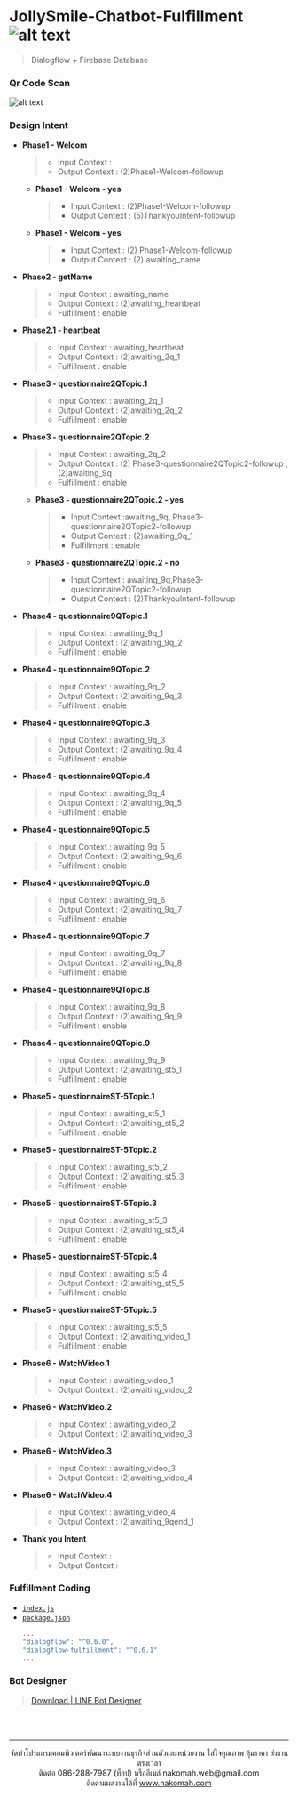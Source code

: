 # JollySmile-Chatbot-Fulfillment ![alt text](https://firebasestorage.googleapis.com/v0/b/doctorstrainagent-uivoaw.appspot.com/o/chatbot-jollysmiles%2Fchatbot-icon-github.png?alt=media&token=57a0cfc5-f61a-4d89-9d1a-f3113e431a09)
> Dialogflow + Firebase Database
### Qr Code Scan
![alt text](https://firebasestorage.googleapis.com/v0/b/doctorstrainagent-uivoaw.appspot.com/o/chatbot-jollysmiles%2FbotQrcode.png?alt=media&token=295dd722-e2b1-44e1-824e-4dddb4183562)

### Design Intent
- **Phase1 - Welcom**
	> - Input Context : 
	> - Output Context  : (2)Phase1-Welcom-followup
    - **Phase1 - Welcom - yes**
        > - Input Context : (2)Phase1-Welcom-followup
        > - Output Context : (5)ThankyouIntent-followup 
    - **Phase1 - Welcom - yes**
        > - Input Context : (2) Phase1-Welcom-followup
        > - Output Context : (2) awaiting_name
- **Phase2 - getName**
	> - Input Context : awaiting_name
	> - Output Context : (2)awaiting_heartbeat
	> - Fulfillment : enable
- **Phase2.1 - heartbeat**
	> - Input Context : awaiting_heartbeat
	> - Output Context : (2)awaiting_2q_1
	> - Fulfillment : enable
- **Phase3 - questionnaire2QTopic.1**
	> - Input Context : awaiting_2q_1
	> - Output Context : (2)awaiting_2q_2
	> - Fulfillment : enable
- **Phase3 - questionnaire2QTopic.2**
	> - Input Context : awaiting_2q_2
	> - Output Context : (2) Phase3-questionnaire2QTopic2-followup , (2)awaiting_9q
    > - Fulfillment : enable
	- **Phase3 - questionnaire2QTopic.2 - yes**
		> - Input Context :awaiting_9q, Phase3-questionnaire2QTopic2-followup
		> - Output Context : (2)awaiting_9q_1
		> - Fulfillment : enable
	- **Phase3 - questionnaire2QTopic.2 - no**
		> - Input Context : awaiting_9q,Phase3-questionnaire2QTopic2-followup
		> - Output Context : (2)ThankyouIntent-followup
- **Phase4 - questionnaire9QTopic.1**
	> - Input Context : awaiting_9q_1
	> - Output Context : (2)awaiting_9q_2
    > - Fulfillment : enable
- **Phase4 - questionnaire9QTopic.2**
	> - Input Context : awaiting_9q_2
	> - Output Context : (2)awaiting_9q_3
	> - Fulfillment : enable
- **Phase4 - questionnaire9QTopic.3**
	> - Input Context : awaiting_9q_3
	> - Output Context : (2)awaiting_9q_4
    > - Fulfillment : enable
- **Phase4 - questionnaire9QTopic.4**
	> - Input Context : awaiting_9q_4
	> - Output Context : (2)awaiting_9q_5
    > - Fulfillment : enable
- **Phase4 - questionnaire9QTopic.5**
	> - Input Context : awaiting_9q_5
	> - Output Context : (2)awaiting_9q_6
	> - Fulfillment : enable
- **Phase4 - questionnaire9QTopic.6**
	> - Input Context : awaiting_9q_6
	> - Output Context : (2)awaiting_9q_7
	> - Fulfillment : enable
- **Phase4 - questionnaire9QTopic.7**
	> - Input Context : awaiting_9q_7
	> - Output Context : (2)awaiting_9q_8
	> - Fulfillment : enable
- **Phase4 - questionnaire9QTopic.8**
	> - Input Context : awaiting_9q_8
	> - Output Context : (2)awaiting_9q_9
    > - Fulfillment : enable
- **Phase4 - questionnaire9QTopic.9**
	> - Input Context : awaiting_9q_9
	> - Output Context : (2)awaiting_st5_1
	> - Fulfillment : enable
- **Phase5 - questionnaireST-5Topic.1**
	> - Input Context : awaiting_st5_1
	> - Output Context : (2)awaiting_st5_2
	> - Fulfillment : enable
- **Phase5 - questionnaireST-5Topic.2**
	> - Input Context : awaiting_st5_2
	> - Output Context : (2)awaiting_st5_3
	> - Fulfillment : enable
- **Phase5 - questionnaireST-5Topic.3**
	> - Input Context : awaiting_st5_3
	> - Output Context : (2)awaiting_st5_4
	> - Fulfillment : enable
- **Phase5 - questionnaireST-5Topic.4**
	> - Input Context : awaiting_st5_4
	> - Output Context : (2)awaiting_st5_5
	> - Fulfillment : enable
- **Phase5 - questionnaireST-5Topic.5**
	> - Input Context : awaiting_st5_5
	> - Output Context : (2)awaiting_video_1
	> - Fulfillment : enable
- **Phase6 - WatchVideo.1**
	> - Input Context : awaiting_video_1
	> - Output Context : (2)awaiting_video_2
- **Phase6 - WatchVideo.2**
	> - Input Context : awaiting_video_2
	> - Output Context : (2)awaiting_video_3
- **Phase6 - WatchVideo.3**
	> - Input Context : awaiting_video_3
	> - Output Context : (2)awaiting_video_4
- **Phase6 - WatchVideo.4**
	> - Input Context : awaiting_video_4
	> - Output Context : (2)awaiting_9qend_1
- **Thank you Intent**
	> - Input Context : 
	> - Output Context : 

### Fulfillment Coding
- [`index.js`](index.js) 
- [`package.json`](package.json)
    ```javascript 
    ...
    "dialogflow": "^0.6.0",
    "dialogflow-fulfillment": "^0.6.1"
    ...
    ```
### Bot Designer
> [Download | LINE Bot Designer](https://developers.line.biz/en/services/bot-designer/)

<br>
<br>

---
<p align="center"> จัดทำโปรแกรมคอมพิวเตอร์พัฒนาระบบงานธุรกิจส่วนตัวและหน่วยงาน ใส่ใจคุณภาพ คุ้มราคา ส่งงานตรงเวลา<br>ติดต่อ 086-288-7987 (ท็อป) หรืออีเมล์    nakomah.web@gmail.com<br>ติดตามผลงานได้ที่ <a href="https://nakomah.com" target="_blank">www.nakomah.com</a></p>
